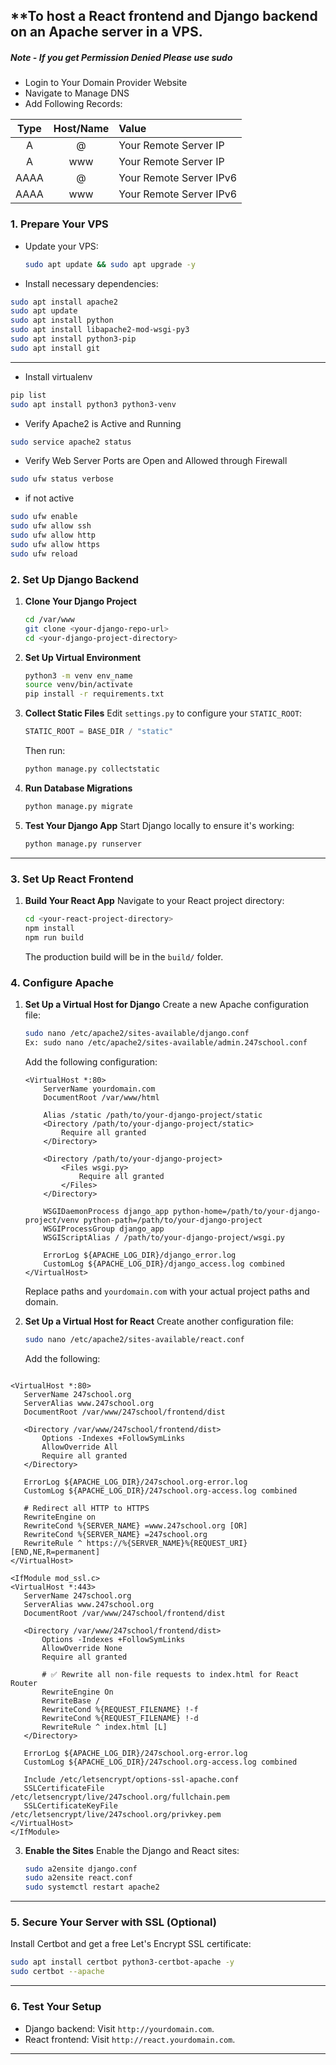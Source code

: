 **To host a React frontend and Django backend on an Apache server in a VPS.
---

##### Note - If you get Permission Denied Please use sudo
- Login to Your Domain Provider Website
- Navigate to Manage DNS
- Add Following Records:

| Type | Host/Name | Value |
| :---: | :---: | :--- |
| A     | @     | Your Remote Server IP |
| A     | www   | Your Remote Server IP |
| AAAA  | @     | Your Remote Server IPv6 |
| AAAA  | www   | Your Remote Server IPv6 |

### 1. **Prepare Your VPS**
   - Update your VPS:
     ```bash
     sudo apt update && sudo apt upgrade -y
     ```
   - Install necessary dependencies:
```bash
sudo apt install apache2
sudo apt update
sudo apt install python
sudo apt install libapache2-mod-wsgi-py3
sudo apt install python3-pip
sudo apt install git
 ```

---

- Install virtualenv
```sh
pip list
sudo apt install python3 python3-venv
```
- Verify Apache2 is Active and Running
```sh
sudo service apache2 status
```
- Verify Web Server Ports are Open and Allowed through Firewall
```sh
sudo ufw status verbose
```
- if not active
```sh
sudo ufw enable
sudo ufw allow ssh
sudo ufw allow http
sudo ufw allow https
sudo ufw reload

```

### 2. **Set Up Django Backend**
   1. **Clone Your Django Project**
      ```bash
	  cd /var/www
      git clone <your-django-repo-url>
      cd <your-django-project-directory>
      ```

   2. **Set Up Virtual Environment**
      ```bash
      python3 -m venv env_name
      source venv/bin/activate
      pip install -r requirements.txt
      ```

   3. **Collect Static Files**
      Edit `settings.py` to configure your `STATIC_ROOT`:
      ```python
      STATIC_ROOT = BASE_DIR / "static"
      ```
      Then run:
      ```bash
      python manage.py collectstatic
      ```

   4. **Run Database Migrations**
      ```bash
      python manage.py migrate
      ```

   5. **Test Your Django App**
      Start Django locally to ensure it's working:
      ```bash
      python manage.py runserver
      ```

---

### 3. **Set Up React Frontend**
   1. **Build Your React App**
      Navigate to your React project directory:
      ```bash
      cd <your-react-project-directory>
      npm install
      npm run build
      ```
      The production build will be in the `build/` folder.



### 4. **Configure Apache**
   1. **Set Up a Virtual Host for Django**
      Create a new Apache configuration file:
      ```bash
      sudo nano /etc/apache2/sites-available/django.conf
	  Ex: sudo nano /etc/apache2/sites-available/admin.247school.conf
      ```
      Add the following configuration:
      ```
      <VirtualHost *:80>
          ServerName yourdomain.com
          DocumentRoot /var/www/html

          Alias /static /path/to/your-django-project/static
          <Directory /path/to/your-django-project/static>
              Require all granted
          </Directory>

          <Directory /path/to/your-django-project>
              <Files wsgi.py>
                  Require all granted
              </Files>
          </Directory>

          WSGIDaemonProcess django_app python-home=/path/to/your-django-project/venv python-path=/path/to/your-django-project
          WSGIProcessGroup django_app
          WSGIScriptAlias / /path/to/your-django-project/wsgi.py

          ErrorLog ${APACHE_LOG_DIR}/django_error.log
          CustomLog ${APACHE_LOG_DIR}/django_access.log combined
      </VirtualHost>
      ```
      Replace paths and `yourdomain.com` with your actual project paths and domain.

   2. **Set Up a Virtual Host for React**
      Create another configuration file:
      ```bash
      sudo nano /etc/apache2/sites-available/react.conf
      ```
      Add the following:
 ```

<VirtualHost *:80>
    ServerName 247school.org
    ServerAlias www.247school.org
    DocumentRoot /var/www/247school/frontend/dist

    <Directory /var/www/247school/frontend/dist>
        Options -Indexes +FollowSymLinks
        AllowOverride All
        Require all granted
    </Directory>

    ErrorLog ${APACHE_LOG_DIR}/247school.org-error.log
    CustomLog ${APACHE_LOG_DIR}/247school.org-access.log combined

    # Redirect all HTTP to HTTPS
    RewriteEngine on
    RewriteCond %{SERVER_NAME} =www.247school.org [OR]
    RewriteCond %{SERVER_NAME} =247school.org
    RewriteRule ^ https://%{SERVER_NAME}%{REQUEST_URI} [END,NE,R=permanent]
</VirtualHost>

<IfModule mod_ssl.c>
<VirtualHost *:443>
    ServerName 247school.org
    ServerAlias www.247school.org
    DocumentRoot /var/www/247school/frontend/dist

    <Directory /var/www/247school/frontend/dist>
        Options -Indexes +FollowSymLinks
        AllowOverride None
        Require all granted

        # ✅ Rewrite all non-file requests to index.html for React Router
        RewriteEngine On
        RewriteBase /
        RewriteCond %{REQUEST_FILENAME} !-f
        RewriteCond %{REQUEST_FILENAME} !-d
        RewriteRule ^ index.html [L]
    </Directory>

    ErrorLog ${APACHE_LOG_DIR}/247school.org-error.log
    CustomLog ${APACHE_LOG_DIR}/247school.org-access.log combined

    Include /etc/letsencrypt/options-ssl-apache.conf
    SSLCertificateFile /etc/letsencrypt/live/247school.org/fullchain.pem
    SSLCertificateKeyFile /etc/letsencrypt/live/247school.org/privkey.pem
</VirtualHost>
</IfModule>

  ```

   3. **Enable the Sites**
      Enable the Django and React sites:
      ```bash
      sudo a2ensite django.conf
      sudo a2ensite react.conf
      sudo systemctl restart apache2
      ```

---

### 5. **Secure Your Server with SSL (Optional)**
   Install Certbot and get a free Let's Encrypt SSL certificate:
   ```bash
   sudo apt install certbot python3-certbot-apache -y
   sudo certbot --apache
   ```

---

### 6. **Test Your Setup**
   - Django backend: Visit `http://yourdomain.com`.
   - React frontend: Visit `http://react.yourdomain.com`.

---

